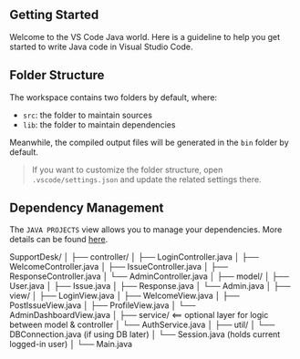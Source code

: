 ## Getting Started

Welcome to the VS Code Java world. Here is a guideline to help you get started to write Java code in Visual Studio Code.

## Folder Structure

The workspace contains two folders by default, where:

- `src`: the folder to maintain sources
- `lib`: the folder to maintain dependencies

Meanwhile, the compiled output files will be generated in the `bin` folder by default.

> If you want to customize the folder structure, open `.vscode/settings.json` and update the related settings there.

## Dependency Management

The `JAVA PROJECTS` view allows you to manage your dependencies. More details can be found [here](https://github.com/microsoft/vscode-java-dependency#manage-dependencies).

SupportDesk/
│
├── controller/
│ ├── LoginController.java
│ ├── WelcomeController.java
│ ├── IssueController.java
│ ├── ResponseController.java
│ └── AdminController.java
│
├── model/
│ ├── User.java
│ ├── Issue.java
│ ├── Response.java
│ └── Admin.java
│
├── view/
│ ├── LoginView.java
│ ├── WelcomeView.java
│ ├── PostIssueView.java
│ ├── ProfileView.java
│ └── AdminDashboardView.java
│
├── service/ <== optional layer for logic between model & controller
│ └── AuthService.java
│
├── util/
│ └── DBConnection.java (if using DB later)
│ └── Session.java (holds current logged-in user)
│
└── Main.java
